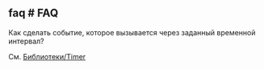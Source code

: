 ## faq # FAQ

<i class="fa fa-question-circle"></i> Как сделать событие, которое вызывается через заданный временной интервал?

См. [Библиотеки/Timer](#lib/timer)